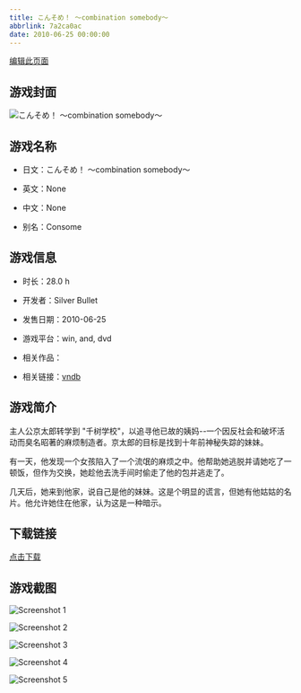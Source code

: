 ```yaml
---
title: こんそめ！ ～combination somebody～
abbrlink: 7a2ca0ac
date: 2010-06-25 00:00:00
---
```

[编辑此页面](https://github.com/ACG-3/ADV3-source/blob/main/source/_posts/games/%E3%81%93%E3%82%93%E3%81%9D%E3%82%81%EF%BC%81%20%EF%BD%9Ecombination%20somebody%EF%BD%9E.md)

## 游戏封面

![こんそめ！ ～combination somebody～](https%3A//pan.timero.xyz/onedrive/img_lib_001/%E3%81%93%E3%82%93%E3%81%9D%E3%82%81%EF%BC%81%20%EF%BD%9Ecombination%20somebody%EF%BD%9E_cover.avif)


## 游戏名称

- 日文：こんそめ！ ～combination somebody～
- 英文：None
- 中文：None

- 别名：Consome


## 游戏信息

- 时长：28.0 h
- 开发者：Silver Bullet
- 发售日期：2010-06-25
- 游戏平台：win, and, dvd
- 相关作品：

- 相关链接：[vndb](https://vndb.org/v3391)


## 游戏简介

主人公京太郎转学到 "千树学校"，以追寻他已故的姨妈--一个因反社会和破坏活动而臭名昭著的麻烦制造者。京太郎的目标是找到十年前神秘失踪的妹妹。

有一天，他发现一个女孩陷入了一个流氓的麻烦之中。他帮助她逃脱并请她吃了一顿饭，但作为交换，她趁他去洗手间时偷走了他的包并逃走了。

几天后，她来到他家，说自己是他的妹妹。这是个明显的谎言，但她有他姑姑的名片。他允许她住在他家，认为这是一种暗示。


## 下载链接

[点击下载](https://pan.timero.xyz/onedrive/adv_lib_001/%E3%81%93%E3%82%93%E3%81%9D%E3%82%81%EF%BC%81%20%EF%BD%9Ecombination%20somebody%EF%BD%9E)


## 游戏截图


![Screenshot 1](https%3A//pan.timero.xyz/onedrive/img_lib_001/%E3%81%93%E3%82%93%E3%81%9D%E3%82%81%EF%BC%81%20%EF%BD%9Ecombination%20somebody%EF%BD%9E_Screenshot_1.avif)

![Screenshot 2](https%3A//pan.timero.xyz/onedrive/img_lib_001/%E3%81%93%E3%82%93%E3%81%9D%E3%82%81%EF%BC%81%20%EF%BD%9Ecombination%20somebody%EF%BD%9E_Screenshot_2.avif)

![Screenshot 3](https%3A//pan.timero.xyz/onedrive/img_lib_001/%E3%81%93%E3%82%93%E3%81%9D%E3%82%81%EF%BC%81%20%EF%BD%9Ecombination%20somebody%EF%BD%9E_Screenshot_3.avif)

![Screenshot 4](https%3A//pan.timero.xyz/onedrive/img_lib_001/%E3%81%93%E3%82%93%E3%81%9D%E3%82%81%EF%BC%81%20%EF%BD%9Ecombination%20somebody%EF%BD%9E_Screenshot_4.avif)

![Screenshot 5](https%3A//pan.timero.xyz/onedrive/img_lib_001/%E3%81%93%E3%82%93%E3%81%9D%E3%82%81%EF%BC%81%20%EF%BD%9Ecombination%20somebody%EF%BD%9E_Screenshot_5.avif)

